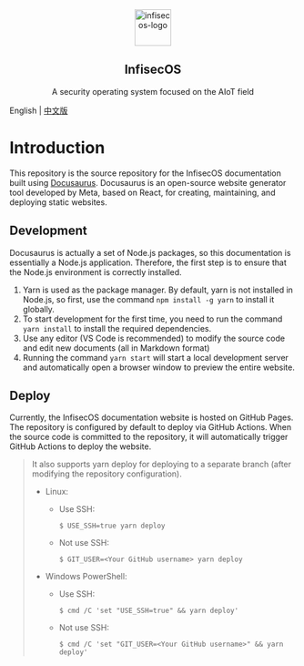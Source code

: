 <div align="center">

<img src="https://qclic.github.io/images/site/logo.svg" alt="infisecos-logo" width="64">

</div>

<h2 align="center">InfisecOS</h1>

<p align="center">A security operating system focused on the AIoT field</p>

<!-- <div align="center">

[![GitHub stars](https://img.shields.io/github/stars/qclic/InfisecOS?logo=github)](https://github.com/qclic/InfisecOS/stargazers)
[![GitHub forks](https://img.shields.io/github/forks/qclic/InfisecOS?logo=github)](https://github.com/qclic/InfisecOS/network)
[![license](https://img.shields.io/github/license/qclic/InfisecOS)](https://github.com/ZCShou/GoGoGo/blob/master/LICENSE)

</div> -->

English | [中文版](README_CN.md)

# Introduction

This repository is the source repository for the InfisecOS documentation built using [Docusaurus](https://docusaurus.io/). Docusaurus is an open-source website generator tool developed by Meta, based on React, for creating, maintaining, and deploying static websites.

## Development

Docusaurus is actually a set of Node.js packages, so this documentation is essentially a Node.js application. Therefore, the first step is to ensure that the Node.js environment is correctly installed.

1. Yarn is used as the package manager. By default, yarn is not installed in Node.js, so first, use the command `npm install -g yarn` to install it globally.
2. To start development for the first time, you need to run the command `yarn install` to install the required dependencies.
3. Use any editor (VS Code is recommended) to modify the source code and edit new documents (all in Markdown format)
4. Running the command `yarn start` will start a local development server and automatically open a browser window to preview the entire website.

## Deploy

Currently, the InfisecOS documentation website is hosted on GitHub Pages. The repository is configured by default to deploy via GitHub Actions. When the source code is committed to the repository, it will automatically trigger GitHub Actions to deploy the website.

> It also supports yarn deploy for deploying to a separate branch (after modifying the repository configuration).
>  - Linux:
>    - Use SSH:
>        ```
>        $ USE_SSH=true yarn deploy
>        ```
> 
>    - Not use SSH:
> 
>        ```
>        $ GIT_USER=<Your GitHub username> yarn deploy
>        ```
>  - Windows PowerShell:
>    - Use SSH:
> 
>        ```
>        $ cmd /C 'set "USE_SSH=true" && yarn deploy'
>        ```
> 
>    - Not use SSH:
> 
>        ```
>        $ cmd /C 'set "GIT_USER=<Your GitHub username>" && yarn deploy'
>        ```

